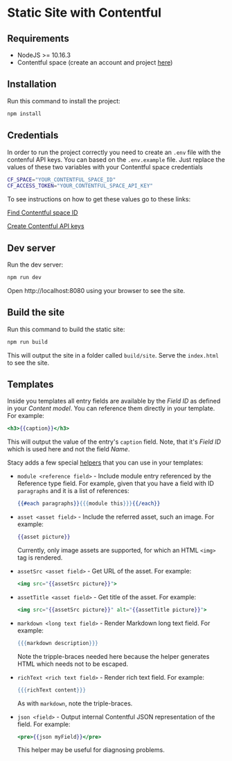 # Static Site with Contentful

## Requirements
- NodeJS >= 10.16.3
- Contentful space (create an account and project [here](https://www.contentful.com/sign-up/))

## Installation
Run this command to install the project:
```bash
npm install
```
## Credentials
In order to run the project correctly you need to create an `.env` file with the contenful API keys. You can based on the `.env.example` file. Just replace the values of these two variables with your Contentful space credentials
```bash
CF_SPACE="YOUR_CONTENTFUL_SPACE_ID"
CF_ACCESS_TOKEN="YOUR_CONTENTFUL_SPACE_API_KEY"
```
To see instructions on how to get these values go to these links:

[Find Contentful space ID](https://www.contentful.com/help/find-space-id/)

[Create Contentful API keys](https://www.contentful.com/developers/docs/references/authentication/#:~:text=You%20can%20also%20create%20API,and%20create%20your%20first%20token.)

## Dev server
Run the dev server:
```bash
npm run dev
```
Open http://localhost:8080 using your browser to see the site.

## Build the site
Run this command to build the static site:
```bash
npm run build
```

This will output the site in a folder called `build/site`. Serve the `index.html` to see the site.

## Templates
Inside you templates all entry fields are available by the _Field ID_ as defined in your _Content model_. You can reference them directly in your template. For example:

```handlebars
<h3>{{caption}}</h3>
```

This will output the value of the entry's `caption` field. Note, that it's _Field ID_ which is used here and not the field _Name_.

Stacy adds a few special [helpers](https://handlebarsjs.com/#helpers) that you can use in your templates:

* `module <reference field>` - Include module entry referenced by the Reference type field. For example, given that you have a field with ID `paragraphs` and it is a list of references:

  ```handlebars
  {{#each paragraphs}}{{{module this}}}{{/each}}
  ```

* `asset <asset field>` - Include the referred asset, such an image. For example:

  ```handlebars
  {{asset picture}}
  ```

  Currently, only image assets are supported, for which an HTML `<img>` tag is rendered.

* `assetSrc <asset field>` - Get URL of the asset. For example:

  ```handlebars
  <img src="{{assetSrc picture}}">
  ```

* `assetTitle <asset field>` - Get title of the asset. For example:

  ```handlebars
  <img src="{{assetSrc picture}}" alt="{{assetTitle picture}}">
  ```

* `markdown <long text field>` - Render Markdown long text field. For example:

  ```handlebars
  {{{markdown description}}}
  ```

  Note the tripple-braces needed here because the helper generates HTML which needs not to be escaped.

* `richText <rich text field>` - Render rich text field. For example:

  ```handlebars
  {{{richText content}}}
  ```

  As with `markdown`, note the triple-braces.

* `json <field>` - Output internal Contentful JSON representation of the field. For example:

  ```handlebars
  <pre>{{json myField}}</pre>
  ```

  This helper may be useful for diagnosing problems.
